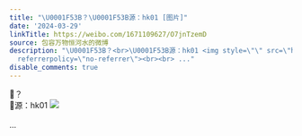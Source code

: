 ```yaml
---
title: "\U0001F53B？\U0001F53B源：hk01 [图片]"
date: '2024-03-29'
linkTitle: https://weibo.com/1671109627/O7jnTzemD
source: 包容万物恒河水的微博
description: "\U0001F53B？<br>\U0001F53B源：hk01 <img style=\"\" src=\"https://tvax3.sinaimg.cn/large/639b1bfbly1ho8crppocyj20em0emahv.jpg\"
  referrerpolicy=\"no-referrer\"><br><br> ..."
disable_comments: true
---
```

🔻？<br>🔻源：hk01 <img style="" src="https://tvax3.sinaimg.cn/large/639b1bfbly1ho8crppocyj20em0emahv.jpg" referrerpolicy="no-referrer"><br><br> ...